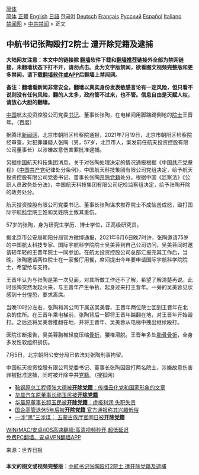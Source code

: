  <!-- 面包屑导航 --> <div class="breadcrumb"><!-- GTranslate: https://gtranslate.io/ -->  <div class="switcher notranslate">  <div class="selected">  <a href="#" onclick="return false;"> 简体</a>  </div>  <div class="option">  <a href="https://www.bannedbook.org" onclick="doGTranslate('zh-CN|zh-CN');jQuery('div.switcher div.selected a').html(jQuery(this).html());return false;" title="简体中文" class="nturl selected"> 简体</a>  <a href="https://www.bannedbook.org/zh-tw/" onclick="doGTranslate('zh-CN|zh-TW');jQuery('div.switcher div.selected a').html(jQuery(this).html());return false;" title="繁體中文" class="nturl"> 正體</a>  <a href="https://www.bannedbook.org/en/" onclick="doGTranslate('zh-CN|en');jQuery('div.switcher div.selected a').html(jQuery(this).html());return false;" title="English" class="nturl"> English</a>  <a href="https://www.bannedbook.org/ja/" onclick="doGTranslate('zh-CN|ja');jQuery('div.switcher div.selected a').html(jQuery(this).html());return false;" title="日本語" class="nturl"> 日語</a>  <a href="https://www.bannedbook.org/ko/" onclick="doGTranslate('zh-CN|ko');jQuery('div.switcher div.selected a').html(jQuery(this).html());return false;" title="한국어" class="nturl"> 한국어</a>  <a href="https://www.bannedbook.org/de/" onclick="doGTranslate('zh-CN|de');jQuery('div.switcher div.selected a').html(jQuery(this).html());return false;" title="Deutsch" class="nturl"> Deutsch</a>  <a href="https://www.bannedbook.org/fr/" onclick="doGTranslate('zh-CN|fr');jQuery('div.switcher div.selected a').html(jQuery(this).html());return false;" title="Français" class="nturl"> Français</a>  <a href="https://www.bannedbook.org/ru/" onclick="doGTranslate('zh-CN|ru');jQuery('div.switcher div.selected a').html(jQuery(this).html());return false;" title="Русский" class="nturl"> Русский</a>  <a href="https://www.bannedbook.org/es/" onclick="doGTranslate('zh-CN|es');jQuery('div.switcher div.selected a').html(jQuery(this).html());return false;" title="Español" class="nturl"> Español</a>  <a href="https://www.bannedbook.org/it/" onclick="doGTranslate('zh-CN|it');jQuery('div.switcher div.selected a').html(jQuery(this).html());return false;" title="Italiano" class="nturl"> Italiano</a>  </div>  </div>      <div class='breadcrumb-sub'><!-- Breadcrumb NavXT 6.3.0 --> <a href="https://www.bannedbook.org/" class="home">禁闻网</a> &gt; <a href="https://www.bannedbook.org/bnews/cbnews/" class="category">中共禁闻</a> &gt; 正文</div></div><h2>中航书记张陶殴打2院士 遭开除党籍及逮捕</h2> <p class="notice"><b>大陆网友注意：本文中的链接除 <a href="https://github.com/bannedbook/fanqiang" >翻墙</a>软件下载和<a href="https://github.com/killgcd/justmysocks/blob/master/README.md">翻墙推荐</a>链接外全部为禁网链接，未翻墙状态下打不开，请勿点击。此为文字版禁闻，欲看图文视频完整版和更多禁闻，请下载<a href="https://github.com/bannedbook/fanqiang">翻墙软件或APP</a>后翻墙上禁闻网。</p><p>备注：翻墙看新闻非常安全，翻墙以真实身份发表敏感言论有一定风险，但只看不说则没有任何风险，翻的人太多，政府管不过来，也不管。信息自由是天赋人权，请放心大胆的翻墙。</b></p>  <div class="entry"> <p id="conimg"><a href="https://www.bannedbook.org/bnews/tag/%E4%B8%AD%E5%9B%BD/" class="st_tag internal_tag" rel="tag" title="标签 中国 下的日志">中国</a>航太投资控股公司党委<a href="https://www.bannedbook.org/bnews/tag/%e4%b9%a6%e8%ae%b0/" class="st_tag internal_tag" rel="tag" title="标签 书记 下的日志">书记</a>、董事长张陶，在电梯间用脚踹踢倒地的<a href="https://www.bannedbook.org/bnews/tag/%e9%99%a2%e5%a3%ab/" class="st_tag internal_tag" rel="tag" title="标签 院士 下的日志">院士</a>王晋年。（百度）</p> <p>据腾讯<span class='wp_keywordlink_affiliate'><a href="https://www.bannedbook.org/" title="新闻网">新闻网</a></span>，北京市朝阳区检察院通报，2021年7月19日，北京市朝阳区检察院经审查，对犯罪嫌疑人张陶（男，57岁，北京市人，案发前任航天投资控股有限公司董事长）以涉嫌故意伤害罪批准逮捕。</p> <p>另据<span class='wp_keywordlink_affiliate'><a href="https://www.bannedbook.org/" title="中国" target="_blank">中国</a></span>航天科技集团消息，关于对张陶处理决定的情况通报根据《中国<a href="https://www.bannedbook.org/bnews/tag/%e5%85%b1%e4%ba%a7%e5%85%9a/" class="st_tag internal_tag" rel="tag" title="标签 共产党 下的日志">共产党</a>章程》《<a href="https://www.bannedbook.org/bnews/tag/%e4%b8%ad%e5%9b%bd%e5%85%b1%e4%ba%a7%e5%85%9a/" class="st_tag internal_tag" rel="tag" title="标签 中国共产党 下的日志">中国共产党</a>纪律处分条例》，中国航天科技集团有限公司党组决定，给予航天投资控股有限公司党委书记、董事长张陶<a href="https://www.bannedbook.org/bnews/tag/%e5%bc%80%e9%99%a4%e5%85%9a%e7%b1%8d/" class="st_tag internal_tag" rel="tag" title="标签 开除党籍 下的日志">开除党籍</a>处分。根据中国《监察法》《公职人员政务处分法》，中国航天科技集团有限公司纪检监察组决定，给予张陶开除的政务处分。</p>  <p>航天投资控股有限公司党委书记、董事长张陶谋求推荐院士不成恼羞成怒，殴打国际宇航<span class='wp_keywordlink'><a href="https://www.bannedbook.org/forum11/topic309.html" title="禁片：“科学”的棍子" target="_blank">科学</a></span>院王姓和吴姓院士致其重伤。</p> <p>57岁的张陶，身为研究生学历、博士学位，正高级研究员。</p> <p>据北京市公安局朝阳分局官方微博通报，2021年6月6日晚7时许，张陶邀请75岁的中国航太科技专家、国际宇航科学院院士吴美蓉到自己公司访问，吴美蓉同时邀请较年轻的王晋年院士一同参加。在航太投资控股公司总部汇报完其工作后，当晚，张陶邀请两位院士在一家餐厅用餐，席间提出今年要申请国际宇航科学院院士，希望给与支持。</p>  <p>王晋年认为与张陶是第一次见面，对其所做工作还不了解，希望了解清楚再说。此时张陶突然发起火来，与王晋年产生争执，起身过来打王晋年。一旁的吴美蓉见状感到十分惶恐，要求离席。</p> <p>当晚10时分左右，张陶和其公司下属送吴美蓉、王晋年两位院士回到王晋年在北京的住所。在王晋年乘电梯前，张陶背后一脚将王晋年踹翻在地，对王晋年开始殴打。之后还将吴美蓉推翻在地，并将王晋年、吴美蓉从电梯中拽出继续殴打。</p> <p>医院诊断报告，吴美蓉胸椎轻度压缩<a href="https://www.bannedbook.org/bnews/tag/%E9%AA%A8%E6%8A%98/" class="st_tag internal_tag" rel="tag" title="标签 骨折 下的日志">骨折</a>，腰椎滑脱。王晋年多处<a href="https://www.bannedbook.org/bnews/tag/%e8%82%8b%e9%aa%a8%e9%aa%a8%e6%8a%98/" class="st_tag internal_tag" rel="tag" title="标签 肋骨骨折 下的日志">肋骨骨折</a>，全身多发性软组织损伤。</p>  <p>7月5日，北京朝阳公安分局已依法对张陶刑事拘留。</p> <p>中国航天投资控股有限公司党委书记、董事长张陶因殴打两名院士，涉嫌故意伤害罪被批准逮捕，同时被开除中共<a href="https://www.bannedbook.org/bnews/tag/%E5%85%9A%E7%B1%8D/" class="st_tag internal_tag" rel="tag" title="标签 党籍 下的日志">党籍</a>。（搜狐网）</p> <ul class='op-related-articles' title='相关阅读'> <li><a href='https://www.bannedbook.org/bnews/baitai/20210619/1569923.html' target='_blank'>鞍钢原总工程师张大德被<b>开除党籍</b>：传播丑化党和国家形象的文章</a></li> <li><a href='https://www.bannedbook.org/bnews/baitai/20210615/1567309.html' target='_blank'>华晨汽车原董事长祁玉民被<b>开除党籍</b></a></li> <li><a href='https://www.bannedbook.org/bnews/baitai/20210615/1567144.html' target='_blank'>华晨原董事长祁玉民被<b>开除党籍</b>：虚报利润 失职失责</a></li> <li><a href='https://www.bannedbook.org/bnews/baitai/20210612/1565359.html' target='_blank'>国企高管退休5年后被<b>开除党籍</b> 官方通报称其兴趣低俗</a></li> <li><a href='https://www.bannedbook.org/bnews/headline/20210516/1547208.html' target='_blank'>一涉“黑”三涉煤： 五蒙古族厅官同日被<b>开除党籍</b></a></li> </ul> <p class="texttj"> <a href="https://github.com/bannedbook/fanqiang/wiki/V2ray%E6%9C%BA%E5%9C%BA" target="_blank">WIN/MAC/安卓/iOS高速翻墙:高清视频秒开,超低延迟</a><br/> <a href="https://github.com/bannedbook/fanqiang/wiki/%E7%A6%81%E9%97%BB%E7%BD%91%E5%AE%89%E5%8D%93%E7%BF%BB%E5%A2%99%E6%96%B0%E9%97%BBAPP" target="_blank">免费PC翻墙、安卓VPN翻墙APP</a></p> <p> 来源：世界日报 </p><a name='sharetosocial'></a>  <div style="margin-bottom:5px;padding-bottom:5px;clear:both"> <div id="archive-pix-1" class="banner-ads"> <!-- AuctionX Display platform tag START --> <div id="26318x728x90x621x_ADSLOT2" clicktrack="%%CLICK_URL_ESC%%"></div> <!-- AuctionX Display platform tag END --> </div> <div id="archive-pix-2" class="banner-ads"> <!-- AuctionX Display platform tag START --> <div id="26315x300x250x621x_ADSLOT2" clicktrack="%%CLICK_URL_ESC%%"></div> <!-- AuctionX Display platform tag END --> </div> </div>  <div id="archive-pix-1" class="banner-ads"> <!-- AuctionX Display platform tag START --> <div id="26318x728x90x621x_ADSLOT3" clicktrack="%%CLICK_URL_ESC%%"></div> <!-- AuctionX Display platform tag END --> </div> <div><b>本文的图文或视频完整版</b>：<a href='https://www.bannedbook.org/bnews/cbnews/20210720/1590352.html'>中航书记张陶殴打2院士 遭开除党籍及逮捕</a></div>  </div><!--END ENTRY--> 